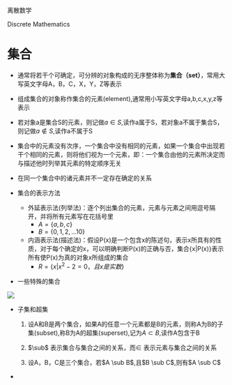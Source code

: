 

离散数学

Discrete Mathematics



# 集合

* 通常将若干个可确定，可分辨的对象构成的无序整体称为**集合（set）**，常用大写英文字母A，B，C，X，Y，Z等表示

* 组成集合的对象称作集合的元素(element),通常用小写英文字母a,b,c,x,y,z等表示

* 若对象a是集合S的元素，则记做$a \in S$,读作a属于S，若对象a不属于集合S，则记做$a \notin S$,读作a不属于S

* 集合中的元素没有次序，一个集合中没有相同的元素，如果一个集合中出现若干个相同的元素，则将他们视为一个元素，即：一个集合由他的元素所决定而与描述他时列举其元素的特定顺序无关
* 在同一个集合中的诸元素并不一定存在确定的关系



* 集合的表示方法
  * 外延表示法(列举法)：逐个列出集合的元素，元素与元素之间用逗号隔开，并将所有元素写在花括号里
    * $A=\{a,b,c\}$
    * $B=\{0,1,2,…10\}$
  * 内涵表示法(描述法)：假设P(x)是一个包含x的陈述句，表示x所具有的性质，对于每个确定的x，可以明确判断P(x)的正确与否，集合{x|P(x)}表示所有使P(x)为真的对象x所组成的集合
    * $R=\{ x|x^2-2=0， 且x是实数\}$



* 一些特殊的集合

![](/Users/chenyansong/Documents/note/images/discrete_math/image-20190504104925573.png)



* 子集和超集

  1. 设A和B是两个集合，如果A的任意一个元素都是B的元素，则称A为B的子集(subset),称B为A的超集(superset),记为$A \subset B$,读作A包含于B
  
  2. $\sub$ 表示集合与集合之间的关系，而$\in$ 表示元素与集合之间的关系
  
  3. 设A，B，C是三个集合，若$A \sub B$,且$B \sub C$,则有$A \sub C$

* 